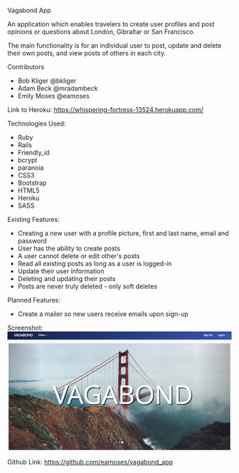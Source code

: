 Vagabond App

An application which enables travelers to create user profiles and post opinions or questions about London, Gibraltar or San Francisco.

The main functionality is for an individual user to post, update and delete their own posts, and view posts of others in each city.

Contributors
* Bob Kliger @bkliger
* Adam Beck @mradambeck
* Emily Moses @eamoses

Link to Heroku: https://whispering-fortress-13524.herokuapp.com/

Technologies Used:
* Ruby
* Rails
* Friendly_id
* bcrypt
* paranoia
* CSS3
* Bootstrap
* HTML5
* Heroku
* SASS

Existing Features:
* Creating a new user with a profile picture, first and last name, email and password
* User has the ability to create posts
* A user cannot delete or edit other's posts
* Read all existing posts as long as a user is logged-in
* Update their user information
* Deleting and updating their posts
* Posts are never truly deleted - only soft deletes

Planned Features:
* Create a mailer so new users receive emails upon sign-up

Screenshot:
![Alt text](public/screenShotVagabond.png?raw=true "Vagabond")

Github Link: https://github.com/eamoses/vagabond_app
